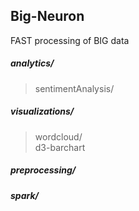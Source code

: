 ## Big-Neuron
 FAST processing of BIG data

##### analytics/  
> sentimentAnalysis/  

##### visualizations/  
> wordcloud/  
> d3-barchart

##### preprocessing/  
##### spark/  


